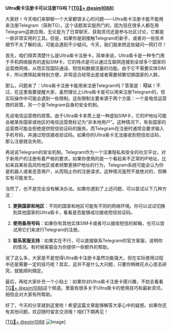 **Ultra紫卡注册卡可以注册TG吗？[[TG💪+ @esim1088](https://t.me/s/esim1088)]**

大家好！今天咱们来聊聊一个大家都很关心的问题——Ultra紫卡注册卡能不能用来注册Telegram（简称TG）。这个话题其实挺热门的，因为现在很多人都在用Telegram这款应用，无论是为了日常聊天、获取资讯还是参与社区讨论，它都是一款非常实用的工具。但是，如果你是刚接触Telegram的新手，或者对一些技术细节不太了解的话，可能会遇到不少疑问。今天，我们就来把这些疑问一网打尽！

首先，咱们得弄清楚什么是Ultra紫卡注册卡。简单来说，Ultra紫卡是一种专门用于手机网络服务的虚拟SIM卡。它的特点是可以通过互联网连接到全球多个国家的运营商网络，从而实现国际通话、短信和数据流量的功能。由于它不需要实体SIM卡，所以携带起来特别方便，非常适合经常出差或者需要频繁切换国家的人群。

那么，问题来了：Ultra紫卡注册卡能用来注册Telegram吗？答案是：**可以**！不过，在这里我要提醒大家，虽然理论上Ultra紫卡是可以用来注册Telegram的，但实际操作中可能会遇到一些限制。这些限制主要来源于两个方面：一个是电信运营商的政策，另一个是Telegram自身的安全机制。

先说电信运营商的政策。由于Ultra紫卡本质上是一种虚拟SIM卡，它的IP地址可能会被某些国家或地区的电信运营商标记为“非本地用户”。这种情况下，有些国家的运营商可能会拒绝提供短信验证码的服务。而Telegram在注册时通常会要求输入手机号码，并通过短信接收验证码。如果你的Ultra紫卡无法接收到短信验证码，那么注册就会失败。

再说说Telegram的安全机制。Telegram作为一个注重隐私和安全的社交平台，对于新用户的注册有着严格的要求。如果你使用的是一个看起来不正常的IP地址，比如来自某些高风险地区或者频繁更换IP地址的行为，Telegram系统可能会认为你是机器人或者恶意用户，从而阻止你的注册请求。这种情况虽然不是绝对的，但确实有可能发生。

当然了，也不是完全没有解决办法。如果你遇到了上述问题，可以尝试以下几种方法：

1. **更换国家和地区**：不同的国家和地区可能有不同的网络环境。你可以试试切换到其他国家的Ultra紫卡，看看是否能够成功接收短信验证码。
   
2. **使用备用号码**：如果你有其他实体SIM卡或者可以接收短信的邮箱，也可以尝试用它们来进行Telegram的注册。

3. **联系客服支持**：如果实在不行，可以直接联系Telegram的官方客服，说明你的情况。有时候客服会为你提供一些额外的帮助。

说了这么多，大家是不是觉得Ultra紫卡注册卡虽然功能强大，但在实际使用过程中还是需要一定的技巧呢？其实，这并不是什么大问题，只要你稍微花点心思去研究，就能顺利搞定。

最后，再给大家补充一个小贴士：如果你对Ultra紫卡注册卡感兴趣，不妨去看看[TG💪+ @esim1088](https://t.me/s/esim1088)这个频道。里面有很多关于Ultra紫卡的使用技巧和最新资讯，相信会对大家有所帮助。

好了，今天的分享就到这里啦！希望这篇文章能够解答大家心中的疑惑。如果你还有其他问题，欢迎随时留言交流哦！咱们下期再见！

[[TG💪+ @esim1088](https://t.me/s/esim1088) ![Image](https://i.postimg.cc/4NQfJmqS/Snipaste-2025-05-13-00-14-12.png)]